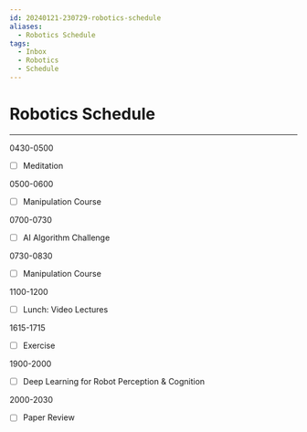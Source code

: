 ```yaml
---
id: 20240121-230729-robotics-schedule
aliases:
  - Robotics Schedule
tags:
  - Inbox
  - Robotics
  - Schedule
---
```


# Robotics Schedule

---

0430-0500

- [ ]  Meditation

0500-0600

- [ ] Manipulation Course

0700-0730

- [ ] AI Algorithm Challenge

0730-0830

- [ ] Manipulation Course

1100-1200

- [ ] Lunch: Video Lectures

1615-1715

- [ ] Exercise

1900-2000

- [ ] Deep Learning for Robot Perception & Cognition

2000-2030

- [ ] Paper Review

<!-- markdownlint-disable-file MD013 -->
<!-- markdownlint-disable-file MD025 -->
